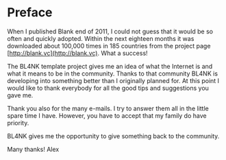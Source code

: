 # Preface

When I published Blank end of 2011, I could not guess that it would be so often and quickly adopted. Within the next eighteen months it was downloaded about 100,000 times in 185 countries from the project page [http://blank.vc](http://blank.vc). What a success!

The BL4NK template project gives me an idea of what the Internet is and what it means to be in the community. Thanks to that community BL4NK is developing into something better than I originally planned for. At this point I would like to thank everybody for all the good tips and suggestions you gave me.

Thank you also for the many e-mails. I try to answer them all in the little spare time I have. However, you have to accept that my family do have priority.

BL4NK gives me the opportunity to give something back to the community.

Many thanks! Alex

